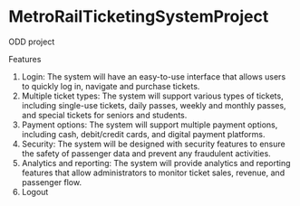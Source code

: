 # MetroRailTicketingSystemProject

ODD project

Features
1. Login: The system will have an easy-to-use interface that allows users to quickly log
in, navigate and purchase tickets.
2. Multiple ticket types: The system will support various types of tickets, including
single-use tickets, daily passes, weekly and monthly passes, and special tickets for
seniors and students.
3. Payment options: The system will support multiple payment options, including cash,
debit/credit cards, and digital payment platforms.
4. Security: The system will be designed with security features to ensure the safety of
passenger data and prevent any fraudulent activities.
5. Analytics and reporting: The system will provide analytics and reporting features that
allow administrators to monitor ticket sales, revenue, and passenger flow.
6. Logout
